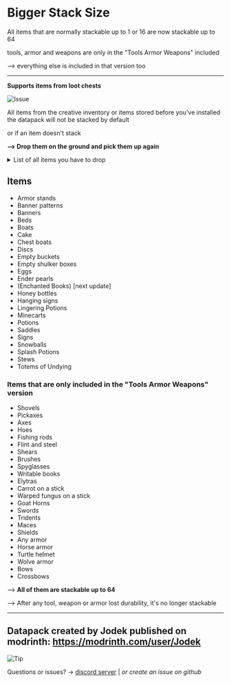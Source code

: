 # Bigger Stack Size

All items that are normally stackable up to 1 or 16 are now stackable up to 64

tools, armor and weapons are only in the "Tools Armor Weapons" included 

--> everything else is included in that version too

---

**Supports items from loot chests**

<picture>
 <source media="(prefers-color-scheme: light)" srcset="https://raw.githubusercontent.com/Mqxx/GitHub-Markdown/main/blockquotes/badge/light-theme/issue.svg">
   <img alt="Issue" src="https://raw.githubusercontent.com/Mqxx/GitHub-Markdown/main/blockquotes/badge/dark-theme/issue.svg">
 </picture><br>

All items from the creative inventory or items stored before you've installed the datapack will not be stacked by default

or if an item doesn't stack

 **--> Drop them on the ground and pick them up again**

<details>
  <summary>List of all items you have to drop</summary>

- Globe Banner Pattern
- Lingering Potions
- Potions
- Splash Potions
- Stews
- Buckets after emptying them
- Weapons
- Tools
- Armor
  
</details>

##  Items

- Armor stands
- Banner patterns
- Banners
- Beds
- Boats
- Cake
- Chest boats
- Discs
- Empty buckets
- Empty shulker boxes
- Eggs
- Ender pearls
- (Enchanted Books) [next update]
- Honey bottles
- Hanging signs
- Lingering Potions 
- Minecarts
- Potions 
- Saddles
- Signs
- Snowballs
- Splash Potions 
- Stews 
- Totems of Undying

### Items that are only included in the "Tools Armor Weapons" version

- Shovels
- Pickaxes
- Axes
- Hoes
- Fishing rods
- Flint and steel
- Shears
- Brushes
- Spyglasses
- Writable books
- Elytras
- Carrot on a stick
- Warped fungus on a stick
- Goat Horns
- Swords
- Tridents
- Maces
- Shields
- Any armor
- Horse armor
- Turtle helmet
- Wolve armor
- Bows
- Crossbows

--> **All of them are stackable up to 64**

--> After any tool, weapon or armor lost durability, it's no longer stackable

---

## Datapack created by Jodek published on modrinth: https://modrinth.com/user/Jodek

<picture>
   <source media="(prefers-color-scheme: light)" srcset="https://raw.githubusercontent.com/Mqxx/GitHub-Markdown/main/blockquotes/badge/light-theme/tip.svg">
  <img alt="Tip" src="https://raw.githubusercontent.com/Mqxx/GitHub-Markdown/main/blockquotes/badge/dark-theme/tip.svg">
 </picture><br>
 
Questions or issues? -> [discord server](https://discord.gg/z2n3qTzQY6) | _or create an issue on github_
